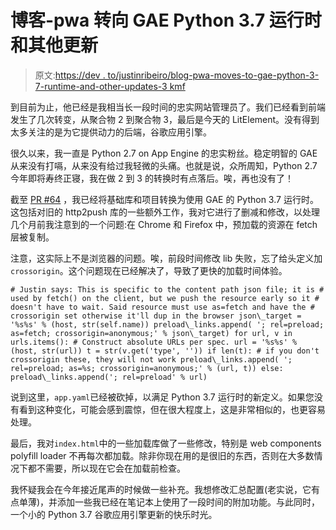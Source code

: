 # 博客-pwa 转向 GAE Python 3.7 运行时和其他更新

> 原文:[https://dev . to/justinribeiro/blog-pwa-moves-to-gae-python-3-7-runtime-and-other-updates-3 kmf](https://dev.to/justinribeiro/blog-pwa-moves-to-gae-python-3-7-runtime-and-other-updates-3kmf)

到目前为止，他已经是我相当长一段时间的忠实网站管理员了。我们已经看到前端发生了几次转变，从聚合物 2 到聚合物 3，最后是今天的 LitElement。没有得到太多关注的是为它提供动力的后端，谷歌应用引擎。

很久以来，我一直是 Python 2.7 on App Engine 的忠实粉丝。稳定明智的 GAE 从来没有打嗝，从来没有给过我轻微的头痛。也就是说，众所周知，Python 2.7 今年即将寿终正寝，我在做 2 到 3 的转换时有点落后。唉，再也没有了！

截至 [PR #64](https://github.com/justinribeiro/blog-pwa/pull/64) ，我已经将基础库和项目转换为使用 GAE 的 Python 3.7 运行时。这包括对旧的 http2push 库的一些额外工作，我对它进行了删减和修改，以处理几个月前我注意到的一个问题:在 Chrome 和 Firefox 中，预加载的资源在 fetch 层被复制。

注意，这实际上不是浏览器的问题。唉，前段时间修改 lib 失败，忘了给头定义加`crossorigin`。这个问题现在已经解决了，导致了更快的加载时间体验。

```
# Justin says: This is specific to the content path json file; it is # used by fetch() on the client, but we push the resource early so it # doesn't have to wait. Said resource must use as=fetch and have the # crossorigin set otherwise it'll dup in the browser json\_target = '%s%s' % (host, str(self.name)) preload\_links.append( '; rel=preload; as=fetch; crossorigin=anonymous;' % json\_target) for url, v in urls.items(): # Construct absolute URLs per spec. url = '%s%s' % (host, str(url)) t = str(v.get('type', '')) if len(t): # if you don't crossorigin these, they will not work preload\_links.append( '; rel=preload; as=%s; crossorigin=anonymous;' % (url, t)) else: preload\_links.append('; rel=preload' % url) 
```

说到这里，`app.yaml`已经被砍掉，以满足 Python 3.7 运行时的新定义。如果您没有看到这种变化，可能会感到震惊，但在很大程度上，这是非常相似的，也更容易处理。

最后，我对`index.html`中的一些加载库做了一些修改，特别是 web components polyfill loader 不再每次都加载。除非你现在用的是很旧的东西，否则在大多数情况下都不需要，所以现在它会在加载前检查。

我怀疑我会在今年接近尾声的时候做一些补充。我想修改汇总配置(老实说，它有点单薄)，并添加一些我已经在笔记本上使用了一段时间的附加功能。与此同时，一个小的 Python 3.7 谷歌应用引擎更新的快乐时光。